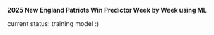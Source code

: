 **2025 New England Patriots Win Predictor Week by Week using ML**


current status: training model :)
